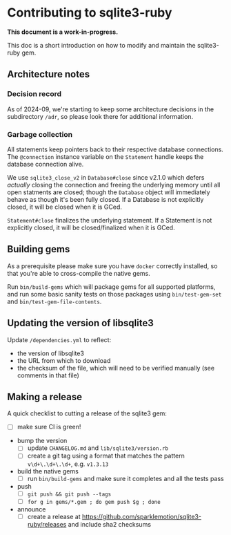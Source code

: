 # Contributing to sqlite3-ruby

**This document is a work-in-progress.**

This doc is a short introduction on how to modify and maintain the sqlite3-ruby gem.


## Architecture notes

### Decision record

As of 2024-09, we're starting to keep some architecture decisions in the subdirectory `/adr`, so
please look there for additional information.

### Garbage collection

All statements keep pointers back to their respective database connections.
The `@connection` instance variable on the `Statement` handle keeps the database
connection alive.

We use `sqlite3_close_v2` in `Database#close` since v2.1.0 which defers _actually_ closing the
connection and freeing the underlying memory until all open statments are closed; though the
`Database` object will immediately behave as though it's been fully closed. If a Database is not
explicitly closed, it will be closed when it is GCed.

`Statement#close` finalizes the underlying statement. If a Statement is not explicitly closed, it
will be closed/finalized when it is GCed.


## Building gems

As a prerequisite please make sure you have `docker` correctly installed, so that you're able to cross-compile the native gems.

Run `bin/build-gems` which will package gems for all supported platforms, and run some basic sanity tests on those packages using `bin/test-gem-set` and `bin/test-gem-file-contents`.


## Updating the version of libsqlite3

Update `/dependencies.yml` to reflect:

- the version of libsqlite3
- the URL from which to download
- the checksum of the file, which will need to be verified manually (see comments in that file)


## Making a release

A quick checklist to cutting a release of the sqlite3 gem:

- [ ] make sure CI is green!
- bump the version
  - [ ] update `CHANGELOG.md` and `lib/sqlite3/version.rb`
  - [ ] create a git tag using a format that matches the pattern `v\d+\.\d+\.\d+`, e.g. `v1.3.13`
- build the native gems
  - [ ] run `bin/build-gems` and make sure it completes and all the tests pass
- push
  - [ ] `git push && git push --tags`
  - [ ] `for g in gems/*.gem ; do gem push $g ; done`
- announce
  - [ ] create a release at https://github.com/sparklemotion/sqlite3-ruby/releases and include sha2 checksums
